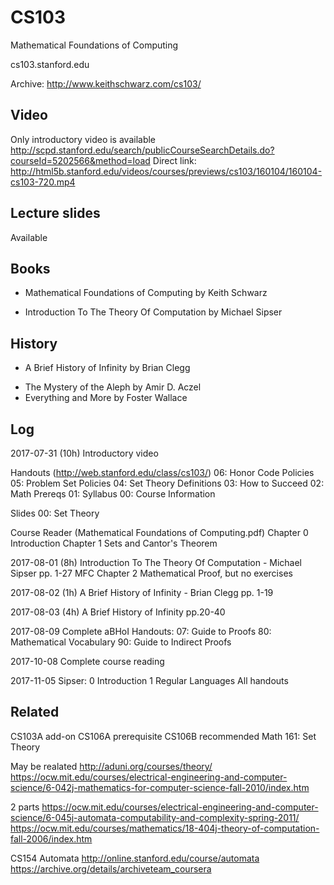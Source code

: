 CS103
=====

Mathematical Foundations of Computing

cs103.stanford.edu

Archive: http://www.keithschwarz.com/cs103/


## Video
Only introductory video is available
http://scpd.stanford.edu/search/publicCourseSearchDetails.do?courseId=5202566&method=load
Direct link: http://html5b.stanford.edu/videos/courses/previews/cs103/160104/160104-cs103-720.mp4

## Lecture slides
Available

## Books
+ Mathematical Foundations of Computing by Keith Schwarz
- Introduction To The Theory Of Computation by Michael Sipser

## History
+ A Brief History of Infinity by Brian Clegg
- The Mystery of the Aleph by Amir D. Aczel
- Everything and More by Foster Wallace

## Log
2017-07-31 (10h)
Introductory video

Handouts (http://web.stanford.edu/class/cs103/)
06: Honor Code Policies
05: Problem Set Policies
04: Set Theory Definitions
03: How to Succeed
02: Math Prereqs
01: Syllabus
00: Course Information

Slides
00: Set Theory

Course Reader (Mathematical Foundations of Computing.pdf)
Chapter 0 Introduction
Chapter 1 Sets and Cantor's Theorem

2017-08-01 (8h)
Introduction To The Theory Of Computation - Michael Sipser pp. 1-27
MFC Chapter 2 Mathematical Proof, but no exercises

2017-08-02 (1h)
A Brief History of Infinity - Brian Clegg pp. 1-19

2017-08-03 (4h)
A Brief History of Infinity pp.20-40

2017-08-09
Complete aBHoI
Handouts:
07: Guide to Proofs
80: Mathematical Vocabulary
90: Guide to Indirect Proofs

2017-10-08
Complete course reading

2017-11-05
Sipser:
0 Introduction
1 Regular Languages
All handouts


## Related
CS103A add-on
CS106A prerequisite
CS106B recommended
Math 161: Set Theory

May be realated
http://aduni.org/courses/theory/
https://ocw.mit.edu/courses/electrical-engineering-and-computer-science/6-042j-mathematics-for-computer-science-fall-2010/index.htm

2 parts
https://ocw.mit.edu/courses/electrical-engineering-and-computer-science/6-045j-automata-computability-and-complexity-spring-2011/
https://ocw.mit.edu/courses/mathematics/18-404j-theory-of-computation-fall-2006/index.htm

CS154 Automata
http://online.stanford.edu/course/automata
https://archive.org/details/archiveteam_coursera
